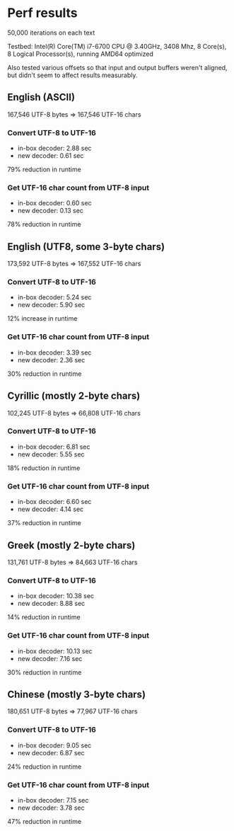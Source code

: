 # Perf results

50,000 iterations on each text

Testbed: Intel(R) Core(TM) i7-6700 CPU @ 3.40GHz, 3408 Mhz, 8 Core(s), 8 Logical Processor(s), running AMD64 optimized

Also tested various offsets so that input and output buffers weren't aligned, but didn't seem to affect results measurably.

## English (ASCII)

167,546 UTF-8 bytes => 167,546 UTF-16 chars

### Convert UTF-8 to UTF-16

* in-box decoder: 2.88 sec
* new decoder: 0.61 sec

79% reduction in runtime

### Get UTF-16 char count from UTF-8 input

* in-box decoder: 0.60 sec
* new decoder: 0.13 sec

78% reduction in runtime

## English (UTF8, some 3-byte chars)

173,592 UTF-8 bytes => 167,552 UTF-16 chars

### Convert UTF-8 to UTF-16

* in-box decoder: 5.24 sec
* new decoder: 5.90 sec

12% increase in runtime

### Get UTF-16 char count from UTF-8 input

* in-box decoder: 3.39 sec
* new decoder: 2.36 sec

30% reduction in runtime

## Cyrillic (mostly 2-byte chars)

102,245 UTF-8 bytes => 66,808 UTF-16 chars

### Convert UTF-8 to UTF-16

* in-box decoder: 6.81 sec
* new decoder: 5.55 sec

18% reduction in runtime

### Get UTF-16 char count from UTF-8 input

* in-box decoder: 6.60 sec
* new decoder: 4.14 sec

37% reduction in runtime

## Greek (mostly 2-byte chars)

131,761 UTF-8 bytes => 84,663 UTF-16 chars

### Convert UTF-8 to UTF-16

* in-box decoder: 10.38 sec
* new decoder: 8.88 sec

14% reduction in runtime

### Get UTF-16 char count from UTF-8 input

* in-box decoder: 10.13 sec
* new decoder: 7.16 sec

30% reduction in runtime

## Chinese (mostly 3-byte chars)

180,651 UTF-8 bytes => 77,967 UTF-16 chars

### Convert UTF-8 to UTF-16

* in-box decoder: 9.05 sec
* new decoder: 6.87 sec

24% reduction in runtime

### Get UTF-16 char count from UTF-8 input

* in-box decoder: 7.15 sec
* new decoder: 3.78 sec

47% reduction in runtime
